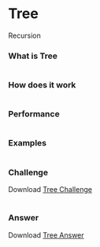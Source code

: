 <!-- 
What is the purpose of the data structure?

What is the performance of the data structure (you will need to talk about big O notation)?

What kind of problems can be solved using the data structure?

How would the data structure be used in Python (in some cases you will need to discuss recursion)?

What kind of errors are common when using the data structure? -->

# Tree

Recursion 

### What is Tree
#
### How does it work

#
### Performance

#
### Examples

#
### Challenge
Download [Tree Challenge](tree_challenage.py)

#
### Answer
Download [Tree Answer](tree_answer.py)
